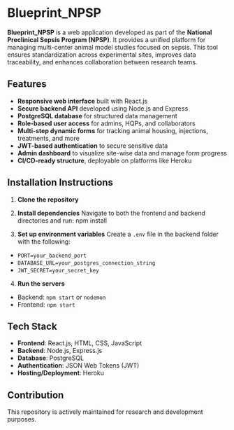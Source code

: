 # Blueprint_NPSP

**Blueprint_NPSP** is a web application developed as part of the **National Preclinical Sepsis Program (NPSP)**. It provides a unified platform for managing multi-center animal model studies focused on sepsis. This tool ensures standardization across experimental sites, improves data traceability, and enhances collaboration between research teams.

## Features

- **Responsive web interface** built with React.js
- **Secure backend API** developed using Node.js and Express
- **PostgreSQL database** for structured data management
- **Role-based user access** for admins, HQPs, and collaborators
- **Multi-step dynamic forms** for tracking animal housing, injections, treatments, and more
- **JWT-based authentication** to secure sensitive data
- **Admin dashboard** to visualize site-wise data and manage form progress
- **CI/CD-ready structure**, deployable on platforms like Heroku

## Installation Instructions

1. **Clone the repository**
2. **Install dependencies**
Navigate to both the frontend and backend directories and run: npm install

3. **Set up environment variables**
Create a `.env` file in the backend folder with the following:
- `PORT=your_backend_port`
- `DATABASE_URL=your_postgres_connection_string`
- `JWT_SECRET=your_secret_key`

4. **Run the servers**
- Backend: `npm start` or `nodemon`
- Frontend: `npm start`

## Tech Stack

- **Frontend**: React.js, HTML, CSS, JavaScript
- **Backend**: Node.js, Express.js
- **Database**: PostgreSQL
- **Authentication**: JSON Web Tokens (JWT)
- **Hosting/Deployment**: Heroku

## Contribution

This repository is actively maintained for research and development purposes.


